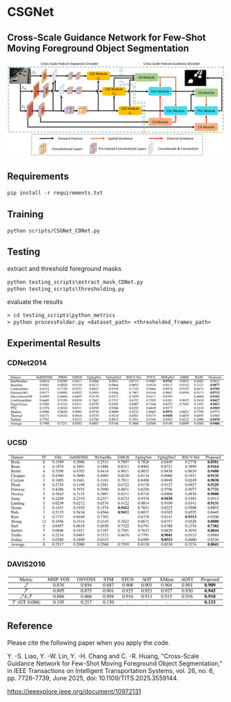 # CSGNet

## Cross-Scale Guidance Network for Few-Shot Moving Foreground Object Segmentation

![Flowchart](png/CSGNet_Flowchart.png)

## Requirements

```setup
pip install -r requirements.txt
```

## Training

```train
python scripts/CSGNet_CDNet.py
```

## Testing

extract and threshold foreground masks

```test
python testing_scripts\extract_mask_CDNet.py
python testing_scripts\thresholding.py
```

evaluate the results

```eval
> cd testing_scripts\python_metrics
> python processFolder.py <dataset_path> <thresholded_frames_path>
```

## Experimental Results

### CDNet2014
![result_CDNet](png/Result_CDNet2014.png)

### UCSD
![result_UCSD](png/Result_UCSD.png)

### DAVIS2016
![result_DAVIS](png/Result_DAVIS2016.png)

## Reference
Please cite the following paper when you apply the code.

Y. -S. Liao, Y. -W. Lin, Y. -H. Chang and C. -R. Huang, "Cross-Scale Guidance Network for Few-Shot Moving Foreground Object Segmentation," in IEEE Transactions on Intelligent Transportation Systems, vol. 26, no. 6, pp. 7726-7739, June 2025, doi: 10.1109/TITS.2025.3559144.

https://ieeexplore.ieee.org/document/10972131
